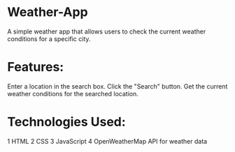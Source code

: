 # Weather-App
A simple weather app that allows users to check the current weather conditions for a specific city.

# Features:
   Enter a location in the search box.
   Click the "Search" button.
   Get the current weather conditions for the searched location.
   
# Technologies Used:
1 HTML
2 CSS
3 JavaScript
4 OpenWeatherMap API for weather data
